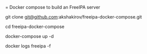= Docker compose to build an FreeIPA server

   git clone git@github.com:akshakirov/freeipa-docker-compose.git

   cd freeipa-docker-compose

   docker-compose up -d

   docker logs freeipa -f

